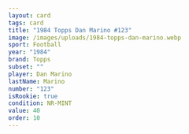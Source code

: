 ```yaml
---
layout: card
tags: card
title: "1984 Topps Dan Marino #123"
image: /images/uploads/1984-topps-dan-marino.webp
sport: Football
year: "1984"
brand: Topps
subset: ""
player: Dan Marino
lastName: Marino
number: "123"
isRookie: true
condition: NR-MINT
value: 40
order: 10
---
```

